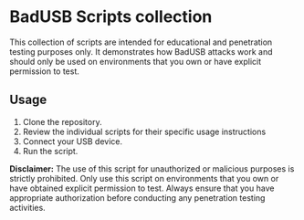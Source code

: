 # BadUSB Scripts collection

This collection of scripts are intended for educational and penetration testing purposes only. It demonstrates how BadUSB attacks work and should only be used on environments that you own or have explicit permission to test.

## Usage

1. Clone the repository.
2. Review the individual scripts for their specific usage instructions
3. Connect your USB device.
4. Run the script.

**Disclaimer:** The use of this script for unauthorized or malicious purposes is strictly prohibited. Only use this script on environments that you own or have obtained explicit permission to test. Always ensure that you have appropriate authorization before conducting any penetration testing activities.
